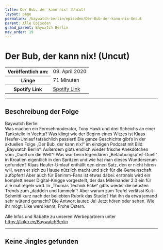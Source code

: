 ```yaml
---
title: Der Bub, der kann nix! (Uncut)
layout: page
permalink: /baywatch-berlin/episoden/Der-Bub-der-kann-nix-Uncut
parent: Alle Episoden
grand_parent: Baywatch Berlin
nav_order: 19
---
```


# Der Bub, der kann nix! (Uncut)
<table class="resp-table dcf-table dcf-table-responsive dcf-table-bordered dcf-table-striped dcf-w-100%">
                    <tbody>
                        <tr>
                            <th scope="row">Veröffentlich am:</th>
                            <td data-label="Veröffentlich am:">09. April 2020</td>
                        </tr>
                        <tr>
                            <th scope="row">Länge </th>
                            <td data-label="Länge ">71 Minuten</td>
                        </tr><tr>
                                <th scope="row">Spotify Link</th>
                                <td data-label="Spotify Link"><a href="https://open.spotify.com/episode/1wFhGz1H7ZDE9x1IWRWLVB">Spotify Link</a></td>
                            </tr></tbody>
                </table>

***

## Beschreibung der Folge

<div>
Baywatch Berlin <br> Was machen ein Fernsehmoderator, Tony Hawk und drei Scheichs an einer Tankstelle in Vechta? Was klingt wie der Beginn eines Witzes ist Klaas Heufer-Umlauf tatsächlich passiert! Die ganze Geschichte gibt’s in der aktuellen Folge „Der Bub, der kann nix!“ im einzigen Podcast mit Bild: „Baywatch Berlin“. Außerdem gibts endlich wieder frische Anekdötchen vom „Duell um die Welt“! Was war beim legendären „Betäubungspfeil-Duell“ in Kroatien eigentlich in den Spritzen und wie hat man dieses Wunderserum gefunden? Klaas Heufer-Umlauf enthüllt den einen Satz, den er nicht hören will, wenn er sich zu Hause nützlich macht und sich für die Gemeinschaft aufopfert! Aber auch für Benimm-Fans ist etwas dabei: erstmals wird ein komplett neuer Digital-Knigge vorgestellt, der das Miteinander 2.0 ein für alle mal regeln wird. In „Thomas Technik Ecke“ gibts wieder die neusten Trends zum „daddeln und fummeln“! Aber warum zum Teufel verlässt Kult-Schmitti kurz nach der beliebten Rubrik das Studio? Hat ihn da etwa jemand sehr wütend gemacht? Die Antwort lautet: Ja! Jetzt hören oder sehen. Wie ihr mögt. Like wers kennt. Frohe Ostern. <br>  <br> Alle Infos und Rabatte zu unseren Werbepartnern unter <a href="https://linktr.ee/BaywatchBerlin">https://linktr.ee/BaywatchBerlin</a>  
</div>

***

## Keine Jingles gefunden